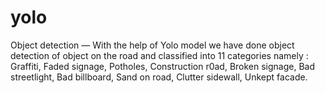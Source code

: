 # yolo
Object detection — With the help of Yolo model we have done object detection of object on the road and classified into 11 categories namely : Graffiti, Faded signage, Potholes, Construction r0ad, Broken signage, Bad streetlight, Bad billboard, Sand on road, Clutter sidewall, Unkept facade.  
